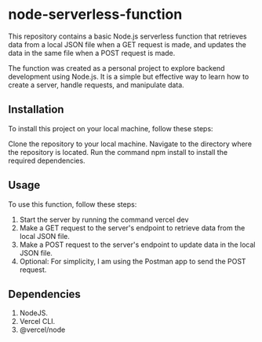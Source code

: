 # node-serverless-function
This repository contains a basic Node.js serverless function that retrieves data from a local JSON file when a GET request is made, and updates the data in the same file when a POST request is made.

The function was created as a personal project to explore backend development using Node.js. It is a simple but effective way to learn how to create a server, handle requests, and manipulate data.

## Installation
To install this project on your local machine, follow these steps:

Clone the repository to your local machine.
Navigate to the directory where the repository is located.
Run the command npm install to install the required dependencies.

## Usage
To use this function, follow these steps:

1. Start the server by running the command vercel dev
2. Make a GET request to the server's endpoint to retrieve data from the local JSON file.
3. Make a POST request to the server's endpoint to update data in the local JSON file.
4. Optional: For simplicity, I am using the Postman app to send the POST request.

## Dependencies
1. NodeJS.
2. Vercel CLI.
3. @vercel/node
